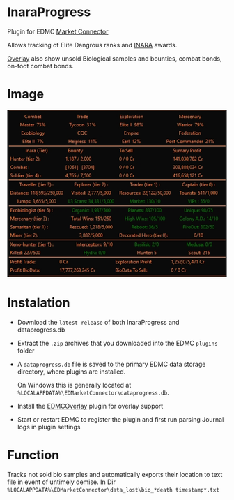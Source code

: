 # InaraProgress

Plugin for EDMC  [Market Connector](https://github.com/EDCD/EDMarketConnector/wiki)

Allows tracking of Elite Dangrous ranks and [INARA](https://inara.cz/) awards. 

[Overlay](https://github.com/inorton/EDMCOverlay) also show unsold Biological samples and bounties, combat bonds, on-foot combat bonds.

# Image
<img src="InaraProgress.jpg">


# Instalation

 *  Download the `latest release` of both InaraProgress and dataprogress.db
 * Extract the `.zip` archives that you downloaded into the EDMC `plugins` folder 
 
 * A `dataprogress.db` file is saved to the primary EDMC data storage directory, where plugins are installed.

     On Windows this is generally located at `%LOCALAPPDATA%\EDMarketConnector\dataprogress.db`.

 * Install the [EDMCOverlay](https://github.com/inorton/EDMCOverlay) plugin for overlay support
 * Start or restart EDMC to register the plugin and first run parsing Journal logs in plugin settings

# Function
 Tracks not sold bio samples and automatically exports their location to text file in event of untimely demise.
 In Dir `%LOCALAPPDATA%\EDMarketConnector\data_lost\bio_*death timestamp*.txt` 
